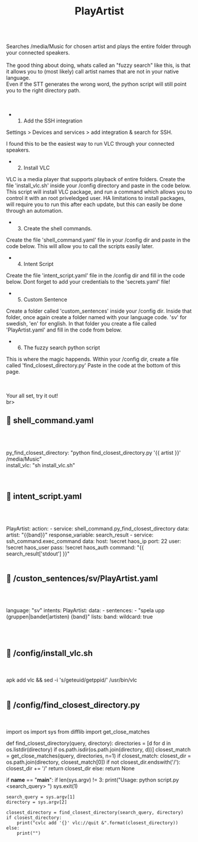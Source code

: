 
<h1 align="center">
<br>
PlayArtist
</h1><br>
<br><br>
Searches /media/Music for chosen artist and plays the entire folder through your connected speakers.<br><br>
The good thing about doing, whats called an "fuzzy search" like this, is that it allows you to (most likely) call artist names that are not in your native language.<br> 
Even if the STT generates the wrong word, the python script will still point you to the right directory path.<br>
<br><br>

- 1. Add the SSH integration <br>

Settings > Devices and services > add integration & search for SSH.<br>

I found this to be the easiest way to run VLC through your connected speakers.<br>

- 2. Install VLC <br>

VLC is a media player that supports playback of entire folders.
Create the file 'install_vlc.sh' inside your /config directory and paste in the code below.
This script will install VLC package, and run a command which allows you to control it with an root priveledged user.
HA limitations to install packages, will require you to run this after each update, but this can easily be done through an automation.<br>

- 3. Create the shell commands. <br>

Create the file 'shell_command.yaml' file in your /config dir and paste in the code below.
This will allow you to call the scripts easily later.

- 4. Intent Script <br>

Create the file 'intent_script.yaml' file in the /config dir and fill in the code below.
Dont forget to add your credentials to the 'secrets.yaml' file!

- 5. Custom Sentence <br>

Create a folder called 'custom_sentences' inside your /config dir.
Inside that folder, once again create a folder named with your language code. 'sv' for swedish, 'en' for english.
In that folder you create a file called 'PlayArtist.yaml' and fill in the code from below. 

- 6. The fuzzy search python script <br>

This is where the magic happends. 
Within your /config dir, create a file called 'find_closest_directory.py'
Paste in the code at the bottom of this page. 

<br><br>
Your all set, try it out!<br>br>

## 🦆 shell_command.yaml <br>


<br>
<br>

  py_find_closest_directory: "python find_closest_directory.py '{{ artist }}' /media/Music" <br>
  install_vlc: "sh install_vlc.sh"<br>
<br><br>


## 🦆 intent_script.yaml <br>


<br><br>

PlayArtist:
  action:
    - service: shell_command.py_find_closest_directory
      data: 
        artist: "{{band}}"
      response_variable: search_result
    - service: ssh_command.exec_command
      data:
        host: !secret haos_ip
        port: 22
        user: !secret haos_user
        pass: !secret haos_auth
        command: "{{ search_result['stdout'] }}"
<br><br>


## 🦆 /custon_sentences/sv/PlayArtist.yaml <br>


<br><br>

language: "sv"
intents:
  PlayArtist:
    data:
      - sentences:
          - "spela upp (gruppen|bandet|artisten) {band}"
lists:
  band:
    wildcard: true   

<br><br>


## 🦆 /config/install_vlc.sh <br>


<br><br>
apk add vlc && sed -i 's/geteuid/getppid/' /usr/bin/vlc
<br><br>


## 🦆 /config/find_closest_directory.py <br>


<br><br>
import os
import sys
from difflib import get_close_matches

def find_closest_directory(query, directory):
    directories = [d for d in os.listdir(directory) if os.path.isdir(os.path.join(directory, d))]
    closest_match = get_close_matches(query, directories, n=1)
    if closest_match:
        closest_dir = os.path.join(directory, closest_match[0])
        if not closest_dir.endswith('/'):
            closest_dir += '/'
        return closest_dir
    else:
        return None

if __name__ == "__main__":
    if len(sys.argv) != 3:
        print("Usage: python script.py <search_query> <directory>")
        sys.exit(1)

    search_query = sys.argv[1]
    directory = sys.argv[2]

    closest_directory = find_closest_directory(search_query, directory)
    if closest_directory:
        print("cvlc add '{}' vlc://quit &".format(closest_directory))
    else:
        print("")

<br><br>
